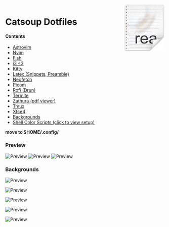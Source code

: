 <img src="icon.png" align="right" />

# Catsoup Dotfiles

#### **Contents** 

* [Astrovim](https://github.com/hgoose/linux-dotfiles/tree/master/astrovim)
* [Nvim](https://github.com/hgoose/linux-dotfiles/tree/master/nvim)
* [Fish](https://github.com/hgoose/linux-dotfiles/tree/master/fish)
* [i3 <3](https://github.com/hgoose/linux-dotfiles/tree/master/i3)
* [Kitty](https://github.com/hgoose/linux-dotfiles/tree/master/kitty)
* [Latex (Snippets, Preamble)](https://github.com/hgoose/linux-dotfiles/tree/master/latex)
* [Neofetch](https://github.com/hgoose/linux-dotfiles/tree/master/neofetch)
* [Picom](https://github.com/hgoose/linux-dotfiles/tree/master/picom)
* [Rofi (Drun)](https://github.com/hgoose/linux-dotfiles/tree/master/rofi)
* [Termite](https://github.com/hgoose/linux-dotfiles/tree/master/termite%20configs)
* [Zathura (pdf viewer)](https://github.com/hgoose/linux-dotfiles/tree/master/zathura)
* [Tmux](https://github.com/hgoose/linux-dotfiles/tree/master/tmux)
* [Xfce4](https://github.com/hgoose/linux-dotfiles/tree/master/xfce4)
* [Backgrounds](https://github.com/hgoose/linux-dotfiles/tree/master/shell-color-scripts)
* [Shell Color Scripts (click to view setup)](https://gitlab.com/dwt1/shell-color-scripts)

**move to $HOME/.config/**

### Preview
![Preview](https://i.imgur.com/ntmTpgj.png)
![Preview](https://i.imgur.com/PMAExsA.png)
![Preview](https://i.imgur.com/j9WbOyw.png)
<!-- ### Preview -->
<!-- ![Preview](https://i.imgur.com/eisKkWc.png) -->
<!---->
<!-- ### Preview -->
<!-- ![Preview](https://i.imgur.com/1TewMoj.png) -->

### Backgrounds 
![Preview](https://i.imgur.com/ugJuXa0.jpg)

![Preview](https://i.imgur.com/swWtVZv.jpg)

![Preview](https://i.imgur.com/aKBGclS.jpg)

![Preview](https://i.imgur.com/4Tb2dX1.jpg)

![Preview](https://i.imgur.com/ghDkqvK.jpg)
